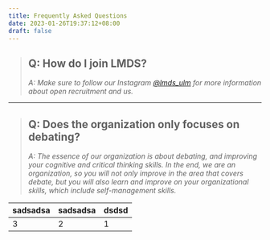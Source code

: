 ```yaml
---
title: Frequently Asked Questions
date: 2023-01-26T19:37:12+08:00
draft: false
---
```

> ## **Q﻿: How do I join LMDS?**
>
> *A: Make sure to follow our Instagram [@lmds_ulm](https://www.instagram.com/lmds_ulm/) for more information about open recruitment and us.*

---
> ## **Q﻿: Does the organization only focuses on debating?**
>
> *A: The essence of our organization is about debating, and improving your cognitive and critical thinking skills. In the end, we are an organization, so you will not only improve in the area that covers debate, but you will also learn and improve on your organizational skills, which include self-management skills.*

| sadsadsa | sadsadsa | dsdsd |
|----------|----------|-------|
| 3        | 2        | 1     |